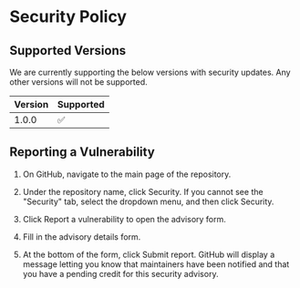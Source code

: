 # Security Policy

## Supported Versions

We are currently supporting the below versions with security updates.  Any other versions will not be supported.

| Version | Supported          |
| ------- | ------------------ |
| 1.0.0   | :white_check_mark: |

## Reporting a Vulnerability

1. On GitHub, navigate to the main page of the repository.

2. Under the repository name, click  Security. If you cannot see the "Security" tab, select the  dropdown menu, and then click Security.

3. Click Report a vulnerability to open the advisory form.

4. Fill in the advisory details form.

5. At the bottom of the form, click Submit report. GitHub will display a message letting you know that maintainers have been notified and that you have a pending credit for this security advisory.
